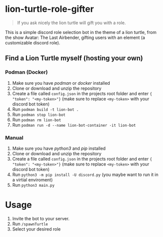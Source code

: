 # lion-turtle-role-gifter
> If you ask nicely the lion turtle will gift you with a role.

This is a simple discord role selection bot in the theme of a lion turtle, from the show Avatar: The Last Airbender, gifting users with an element (a customizable discord role).

## Find a Lion Turtle myself (hosting your own)
### Podman (Docker)
1. Make sure you have *podman* or *docker* installed
2. Clone or download and unzip the repository
3. Create a file called `config.json` in the projects root folder and enter `{ "token": "<my-token>"}` (make sure to replace `<my-token>` with your discord bot token)
4. Run `podman build -t lion-bot .`
5. Run `podman stop lion-bot`
6. Run `podman rm lion-bot`
7. Run `podman run -d --name lion-bot-container -it lion-bot`

### Manual
1. Make sure you have *python3* and *pip* installed
2. Clone or download and unzip the repository
3. Create a file called `config.json` in the projects root folder and enter `{ "token": "<my-token>"}` (make sure to replace `<my-token>` with your discord bot token)
4. Run `python3 -m pip install -U discord.py` (you maybe want to run it in a virtial enviroment)
5. Run `python3 main.py`

# Usage
1. Invite the bot to your server.
2. Run `/spawnTurtle`
3. Select your desired role
